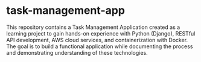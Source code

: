 # task-management-app
This repository contains a Task Management Application created as a learning project to gain hands-on experience with Python (Django), RESTful API development, AWS cloud services, and containerization with Docker. The goal is to build a functional application while documenting the process and demonstrating understanding of these technologies.
